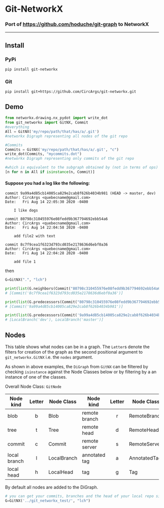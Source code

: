 # Git-NetworkX

### Port of https://github.com/hoduche/git-graph to NetworkX

---

## Install

### PyPi

`pip install git-networkx`

### Git

`pip install git+https://github.com/CircArgs/git-networkx.git`

## Demo

```python
from networkx.drawing.nx_pydot import write_dot
from git_networkx import GitNX, Commit
#everything
All = GitNX('my/repo/path/that/has/a/.git')
#networkx Digraph representing all nodes of the git repo

#Commits
Commits = GitNX('my/repo/path/that/has/a/.git', "c")
write_dot(Commits, "mycommits.dot")
#networkx Digraph representing only commits of the git repo

#which is equivalent to the subgraph obtained by (not in terms of ops)
[n for n in All if isinstance(n, Commit)]

```

#### Suppose you had a log like the following:

```
commit 9a99a4d85cb14005ca829e2cab8f626b4034b981 (HEAD -> master, dev)
Author: CircArgs <quebecname@gmail.com>
Date:   Fri Aug 14 22:05:30 2020 -0400

    I like dogs

commit 80798c310455976e08fedd9b367794692ebb54a6
Author: CircArgs <quebecname@gmail.com>
Date:   Fri Aug 14 22:04:58 2020 -0400

    add file2 with text

commit 8c7f9cea1f6323d793cd035e2178636d6ebf0a36
Author: CircArgs <quebecname@gmail.com>
Date:   Fri Aug 14 22:04:28 2020 -0400

    add file 1

```

then

```python
G=GitNX(".", "lch")

print(list(G.neighbors(Commit("80798c310455976e08fedd9b367794692ebb54a6"))))
# [Commit('8c7f9cea1f6323d793cd035e2178636d6ebf0a36')]

print(list(G.predecessors(Commit("80798c310455976e08fedd9b367794692ebb54a6"))))
# [Commit('9a99a4d85cb14005ca829e2cab8f626b4034b981')]

print(list(G.predecessors(Commit('9a99a4d85cb14005ca829e2cab8f626b4034b981'))))
# [LocalBranch('dev'), LocalBranch('master')]
```

## Nodes

This table shows what nodes can be in a graph. The `Letter`s denote the filters for creation of the graph as the second positional argument to `git_networkx.GitNX` i.e. the `nodes` argument.

As shown in above examples, the `DiGraph` from `GitNX` can be filtered by checking `isinstance` against the Node Classes below or by filtering by a an instance of one of the classes.

Overall Node Class: `GitNode`

| Node kind    | Letter | Node Class  | Node kind     | Letter | Node Class   |
| ------------ | :----: | ----------- | ------------- | :----: | ------------ |
| blob         |   b    | Blob        | remote branch |   r    | RemoteBranch |
| tree         |   t    | Tree        | remote head   |   d    | RemoteHead   |
| commit       |   c    | Commit      | remote server |   s    | RemoteServer |
| local branch |   l    | LocalBranch | annotated tag |   a    | AnnotatedTag |
| local head   |   h    | LocalHead   | tag           |   g    | Tag          |

By default all nodes are added to the DiGraph.

```python
# you can get your commits, branches and the head of your local repo simply with lch
G=GitNX('../git_networkx_test/', "lch")

```

